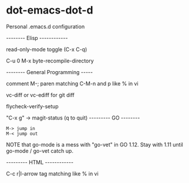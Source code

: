 # dot-emacs-dot-d
Personal .emacs.d configuration

-------- Elisp ------------

read-only-mode toggle (C-x C-q)

C-u 0 M-x byte-recompile-directory

-------- General Programming -----

comment M-;
paren matching C-M-n and p like % in vi

vc-diff or vc-ediff for git diff

flycheck-verify-setup

"C-x g" -> magit-status (q to quit)
--------- GO --------

	M-> jump in
	M-< jump out

NOTE that go-mode is a mess with "go-vet" in GO 1.12.
	 Stay with 1.11 until go-mode / go-vet catch up.



--------- HTML ------------

C-c r|l-arrow tag matching like % in vi

